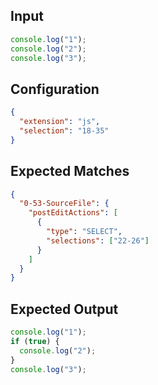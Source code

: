 
## Input
```javascript input
console.log("1");
console.log("2");
console.log("3");
```

## Configuration
```json configuration
{
  "extension": "js",
  "selection": "18-35"
}
```

## Expected Matches
```json expected matches
{
  "0-53-SourceFile": {
    "postEditActions": [
      {
        "type": "SELECT",
        "selections": ["22-26"]
      }
    ]
  }
}
```

## Expected Output
```javascript expected output
console.log("1");
if (true) {
  console.log("2");
}
console.log("3");
```
